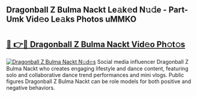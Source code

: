 ## Dragonball Z Bulma Nackt Le𝚊k𝚎d N𝚞𝚍e - Part-Umk Vid𝚎o Le𝚊ks Photos uMMKO

# <h2><a href="http://fb35baq.evod.top/?m=Dragonball+Z+Bulma+Nackt">🔗 👉🔴 Dragonball Z Bulma Nackt Vid𝚎o Ph𝚘t𝚘s</a></h2>

[![Dragonball Z Bulma Nackt N𝚞d𝚎s](https://i.imgur.com/8V9OHl7.gif)](http://fb35baq.evod.top/?m=Dragonball+Z+Bulma+Nackt)
Social media influencer Dragonball Z Bulma Nackt who creates engaging lifestyle and dance content, featuring solo and collaborative dance trend performances and mini vlogs. Public figures Dragonball Z Bulma Nackt can be role models for both positive and negative behaviors. 
